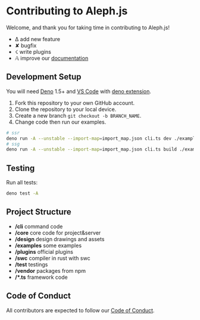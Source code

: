 # Contributing to Aleph.js

Welcome, and thank you for taking time in contributing to Aleph.js!

- ∆ add new feature
- ✘ bugfix
- ☇ write plugins
- 𝔸 improve our [documentation](https://github.com/alephjs/alephjs.org)

## Development Setup

You will need [Deno](https://deno.land/) 1.5+ and [VS Code](https://code.visualstudio.com/) with [deno extension](https://marketplace.visualstudio.com/items?itemName=denoland.vscode-deno).

1. Fork this repository to your own GitHub account.
2. Clone the repository to your local device.
3. Create a new branch `git checkout -b BRANCH_NAME`.
4. Change code then run our examples.

```bash
# ssr
deno run -A --unstable --import-map=import_map.json cli.ts dev ./examples/hello-world -L debug
# ssg
deno run -A --unstable --import-map=import_map.json cli.ts build ./examples/hello-world -L debug
```

## Testing

Run all tests:

```bash
deno test -A
```

## Project Structure

- **/cli** command code
- **/core** core code for project&server
- **/design** design drawings and assets
- **/examples** some examples
- **/plugins** official plugins
- **/swc** compiler in rust with swc
- **/test** testings
- **/vendor** packages from npm
- **/*.ts** framework code

## Code of Conduct

All contributors are expected to follow our [Code of Conduct](CODE_OF_CONDUCT.md).
